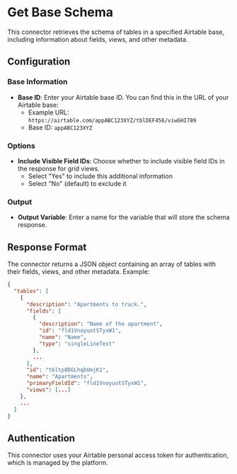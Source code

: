 # Get Base Schema

This connector retrieves the schema of tables in a specified Airtable base, including information about fields, views, and other metadata.

## Configuration

### Base Information

- **Base ID**: Enter your Airtable base ID. You can find this in the URL of your Airtable base:
  - Example URL: `https://airtable.com/appABC123XYZ/tblDEF456/viwGHI789`
  - Base ID: `appABC123XYZ`

### Options

- **Include Visible Field IDs**: Choose whether to include visible field IDs in the response for grid views.
  - Select "Yes" to include this additional information
  - Select "No" (default) to exclude it

### Output

- **Output Variable**: Enter a name for the variable that will store the schema response.

## Response Format

The connector returns a JSON object containing an array of tables with their fields, views, and other metadata. Example:

```json
{
  "tables": [
    {
      "description": "Apartments to track.",
      "fields": [
        {
          "description": "Name of the apartment",
          "id": "fld1VnoyuotSTyxW1",
          "name": "Name",
          "type": "singleLineText"
        },
        ...
      ],
      "id": "tbltp8DGLhqbUmjK1",
      "name": "Apartments",
      "primaryFieldId": "fld1VnoyuotSTyxW1",
      "views": [...]
    },
    ...
  ]
}
```

## Authentication

This connector uses your Airtable personal access token for authentication, which is managed by the platform.